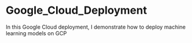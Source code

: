 # Google_Cloud_Deployment
In this Google Cloud deployment, I demonstrate how to deploy machine learning models on GCP 
